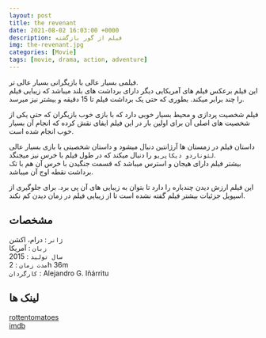 ```yaml
---
layout: post
title: the revenant
date: 2021-08-02 16:03:00 +0000
description: فیلم از گور بازگشته
img: the-revenant.jpg
categories: [Movie]
tags: [movie, drama, action, adventure]
---
```


فیلمی بسیار عالی با بازیگرانی بسیار عالی تر.  
این فیلم برعکس فیلم های آمریکایی دیگر دارای برداشت های بلند میباشد که زیبایی فیلم را چند برابر میکند.  بطوری که حتی یک برداشت فیلم تا 15 دقیقه و بیشتر نیز میرسد.  

فیلم شخصیت پردازی و محیط بسیار خوبی دارد که با بازی خوب بازیگران که حتی یکی از شخصیت های اصلی آن برای اولین بار در این فیلم ایفای نقش کرده که انجام آن بسیار خوب انجام شده است.  

داستان فیلم در زمستان ها آرژانتین دنبال میشود و داستان شخصیتی با بازی بسیار عالی `لئوناردو دیکاپریو` را دنبال میکند که در طول فیلم با خرس نیز میجنگد.  
بیشتر فیلم دارای هیجان و استرس میباشد که قسمت جنگیدن با خرس آن هم با تک برداشت نقطه اوج آن میباشد.  

این فیلم ارزش دیدن چندباره را دارد تا بتوان به زیبایی های آن پی برد. برای جلوگیری از اسپویل جزئیات بیشتر فیلم گفته نشده است تا از زیبایی فیلم در زمان دیدن کم نکند.  

## مشخصات

`ژانر` : درام، اکشن  
`زبان` : آمریکا  
`سال تولید` : 2015  
`مدت زمان` : 2h 36m  
`کارگردان` : Alejandro G. Iñárritu

## لینک ها

[rottentomatoes](https://www.rottentomatoes.com/m/the_revenant_2015)  
[imdb](https://www.imdb.com/title/tt1663202/)